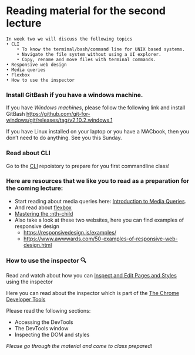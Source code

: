 # Reading material for the second lecture

```
In week two we will discuss the following topics
• CLI
    • To know the terminal/bash/command line for UNIX based systems.
    • Navigate the file system without using a UI explorer.
    • Copy, rename and move files with terminal commands.
• Responsive web design
• Media queries
• Flexbox
• How to use the inspector
```

### Install GitBash if you have a windows machine.

If you have *Windows machines*, please follow the following link and install GitBash https://github.com/git-for-windows/git/releases/tag/v2.10.2.windows.1

If you have Linux installed on your laptop or you have a MACbook, then you don’t need to do anything. See you this Sunday.

### Read about CLI

Go to the [CLI](https://github.com/HackYourFuture/CommandLine/blob/master/Lecture-1.md) repoistory to prepare for you first commandline class!

### Here are resources that we like you to read as a preparation for the coming lecture:
- Start reading about media queries here: [Introduction to Media Queries](https://varvy.com/mobile/media-queries.html).
- And read about [flexbox](https://tympanus.net/codrops/css_reference/flexbox/)
- [Mastering the :nth-child](http://nthmaster.com/)
- Also take a look at these two websites, here you can find examples of responsive design
    + https://responsivedesign.is/examples/
    + https://www.awwwards.com/50-examples-of-responsive-web-design.html

### How to use the inspector :mag:
Read and watch about how you can [Inspect and Edit Pages and Styles](https://developers.google.com/web/tools/chrome-devtools/inspect-styles/) using the inspector

Here you can read about the inspector which is part of the [The Chrome Developer Tools](https://developer.chrome.com/devtools)

Please read the following sections:
- Accessing the DevTools
- The DevTools window
- Inspecting the DOM and styles

_Please go through the material and come to class prepared!_

